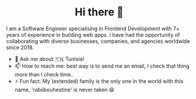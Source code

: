 <h1 align="center">Hi there 👋</h1>

I am a Software Engineer specialising in Frontend Development with 7+ years of experience in building web apps. I have had the opportunity of collaborating with diverse businesses, companies, and agencies worldwide since 2018.

- 💬 Ask me about  :tunisia: Tunisia!
- 📫 How to reach me: best way is to send me an email, I check that thing more than I check time..
- ⚡ Fun fact: My (extended) family is the only one in the world with this name, 'rabiibouhestine' is never taken :laughing: 
